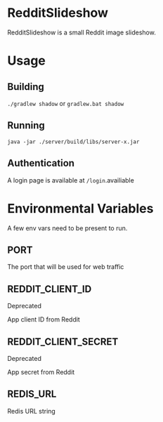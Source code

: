 # RedditSlideshow

RedditSlideshow is a small Reddit image slideshow.

# Usage

## Building

`./gradlew shadow` or `gradlew.bat shadow`

## Running

`java -jar ./server/build/libs/server-x.jar`

## Authentication

A login page is available at `/login`.availiable

# Environmental Variables

A few env vars need to be present to run.

## PORT

The port that will be used for web traffic

## REDDIT_CLIENT_ID
Deprecated

App client ID from Reddit

## REDDIT_CLIENT_SECRET
Deprecated

App secret from Reddit

## REDIS_URL

Redis URL string